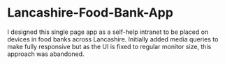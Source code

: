 # Lancashire-Food-Bank-App
I designed this single page app as a self-help intranet to be placed on devices in food banks across Lancashire. Initially added media queries to make fully responsive but as the UI is fixed to regular monitor size, this approach was abandoned.
